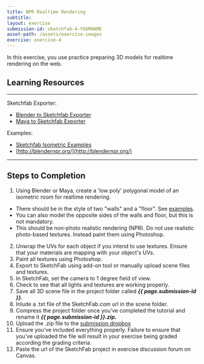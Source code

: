 ```yaml
---
title: NPR Realtime Rendering
subtitle: 
layout: exercise
submission-id: sketchfab-4-YOURNAME
asset-path: /assets/exercise-images
exercise: exercise-4
---
```


In this exercise, you use practice preparing 3D models for realtime rendering on the web.

## Learning Resources

---

Sketchfab Exporter:

- [Blender to Sketchfab Exporter](https://sketchfab.com/exporters/blender)
- [Maya to Sketchfab Exporter](https://sketchfab.com/exporters/maya)

Examples:

- [Sketchfab Isometric Examples](https://sketchfab.com/bartv/collections/isometric-scenes)
- [http://blendernpr.org/](http://blendernpr.org/)

---

## Steps to Completion

1. Using Blender or Maya, create a 'low poly' polygonal model of an isometric room for realtime rendering.
  - There should be in the style of two "walls" and a "floor". See [examples](https://sketchfab.com/bartv/collections/isometric-scenes).
  - You can also model the opposite sides of the walls and floor, but this is not mandatory.
  - This should be non-photo realistic rendering (NPR). Do not use realistic photo-based textures. Instead paint them using Photoshop.
2. Unwrap the UVs for each object if you intend to use textures. Ensure that your materials are mapping with your object's UVs.
3. Paint all textures using Photoshop.
4. Export to SketchFab using add-on tool or manually upload scene files and textures.
5. In SketchFab, set the camera to 1 degree field of view.
5. Check to see that all lights and textures are working properly.
9. Save all 3D scene file in the project folder called **_{{ page.submission-id }}_**.
10. Inlude a .txt file of the SketchFab.com url in the scene folder.
10. Compress the project folder once you’ve completed the tutorial and rename it **_{{ page.submission-id }}.zip._**
11. Upload the .zip file to the [submission dropbox]()
12. Ensure you’ve included everything properly. Failure to ensure that you’ve uploaded the file will result in your exercise being graded according the grading criteria.
13. Paste the url of the SketchFab project in exercise discussion forum on Canvas.
